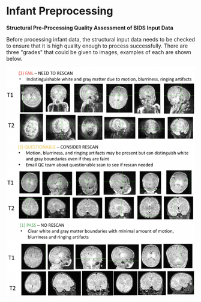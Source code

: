 # Infant Preprocessing

**Structural Pre-Processing Quality Assessment of BIDS Input Data**

Before processing infant data, the structural input data needs to be checked to ensure that it is high quality enough to process successfully. There are three "grades" that could be given to images, examples of each are shown below. 

![Structural Infant QC](img/structural_infant-qc.jpeg)
